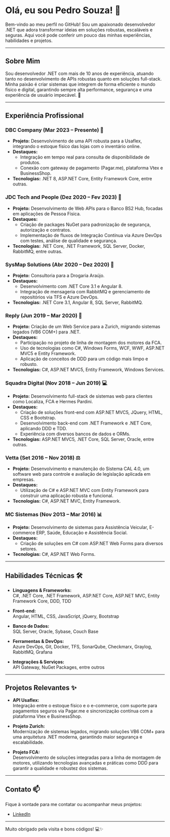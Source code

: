 # Olá, eu sou Pedro Souza! 👋

Bem-vindo ao meu perfil no GitHub! Sou um apaixonado desenvolvedor .NET que adora transformar ideias em soluções robustas, escaláveis e seguras. Aqui você pode conferir um pouco das minhas experiências, habilidades e projetos.

---

## Sobre Mim

Sou desenvolvedor .NET com mais de 10 anos de experiência, atuando tanto no desenvolvimento de APIs robustas quanto em soluções full-stack. Minha paixão é criar sistemas que integrem de forma eficiente o mundo físico e digital, garantindo sempre alta performance, segurança e uma experiência de usuário impecável. 🚀

---

## Experiência Profissional

### DBC Company (Mar 2023 – Presente) 🚀
- **Projeto:** Desenvolvimento de uma API robusta para a Usaflex, integrando o estoque físico das lojas com o inventário online.
- **Destaques:** 
  - Integração em tempo real para consulta de disponibilidade de produtos.
  - Conexão com gateway de pagamento (Pagar.me), plataforma Vtex e BusinessShop.
- **Tecnologias:** .NET 8, ASP.NET Core, Entity Framework Core, entre outras.

### JDC Tech and People (Dez 2020 – Fev 2023) 🏦
- **Projeto:** Desenvolvimento de Web APIs para o Banco BS2 Hub, focadas em aplicações de Pessoa Física.
- **Destaques:** 
  - Criação de packages NuGet para padronização de segurança, autorização e contratos.
  - Implementação de fluxos de Integração Contínua via Azure DevOps com testes, análise de qualidade e segurança.
- **Tecnologias:** .NET Core, .NET Framework, SQL Server, Docker, RabbitMQ, entre outras.

### SysMap Solutions (Abr 2020 – Dez 2020) 💼
- **Projeto:** Consultoria para a Drogaria Araújo.
- **Destaques:** 
  - Desenvolvimento com .NET Core 3.1 e Angular 8.
  - Integração de mensageria com RabbitMQ e gerenciamento de repositórios via TFS e Azure DevOps.
- **Tecnologias:** .NET Core 3.1, Angular 8, SQL Server, RabbitMQ.

### Reply (Jun 2019 – Mar 2020) 🔧
- **Projeto:** Criação de um Web Service para a Zurich, migrando sistemas legados (VB6 COM+) para .NET.
- **Destaques:** 
  - Participação no projeto de linha de montagem dos motores da FCA.
  - Uso de tecnologias como C#, Windows Forms, WCF, WWF, ASP.NET MVC5 e Entity Framework.
  - Aplicação de conceitos de DDD para um código mais limpo e robusto.
- **Tecnologias:** C#, ASP.NET MVC5, Entity Framework, Windows Services.

### Squadra Digital (Nov 2018 – Jun 2019) 💻
- **Projeto:** Desenvolvimento full-stack de sistemas web para clientes como Localiza, FCA e Hermes Pardini.
- **Destaques:** 
  - Criação de soluções front-end com ASP.NET MVC5, JQuery, HTML, CSS e Bootstrap.
  - Desenvolvimento back-end com .NET Framework e .NET Core, aplicando DDD e TDD.
  - Experiência com diversos bancos de dados e ORMs.
- **Tecnologias:** ASP.NET MVC5, .NET Core, SQL Server, Oracle, entre outras.

### Vetta (Set 2016 – Nov 2018) ⚖️
- **Projeto:** Desenvolvimento e manutenção do Sistema CAL 4.0, um software web para controle e avaliação de legislação aplicada em empresas.
- **Destaques:** 
  - Utilização de C# e ASP.NET MVC com Entity Framework para construir uma aplicação robusta e funcional.
- **Tecnologias:** C#, ASP.NET MVC, Entity Framework.

### MC Sistemas (Nov 2013 – Mar 2016) 📊
- **Projeto:** Desenvolvimento de sistemas para Assistência Veicular, E-commerce ERP, Saúde, Educação e Assistência Social.
- **Destaques:** 
  - Criação de soluções em C# com ASP.NET Web Forms para diversos setores.
- **Tecnologias:** C#, ASP.NET Web Forms.

---

## Habilidades Técnicas 🛠️

- **Linguagens & Frameworks:**  
  C#, .NET Core, .NET Framework, ASP.NET Core, ASP.NET MVC, Entity Framework Core, DDD, TDD

- **Front-end:**  
  Angular, HTML, CSS, JavaScript, jQuery, Bootstrap

- **Banco de Dados:**  
  SQL Server, Oracle, Sybase, Couch Base

- **Ferramentas & DevOps:**  
  Azure DevOps, Git, Docker, TFS, SonarQube, Checkmarx, Graylog, RabbitMQ, Grafana

- **Integrações & Serviços:**  
  API Gateway, NuGet Packages, entre outros

---

## Projetos Relevantes ✨

- **API Usaflex:**  
  Integração entre o estoque físico e o e-commerce, com suporte para pagamentos seguros via Pagar.me e sincronização contínua com a plataforma Vtex e BusinessShop.

- **Projeto Zurich:**  
  Modernização de sistemas legados, migrando soluções VB6 COM+ para uma arquitetura .NET moderna, garantindo maior segurança e escalabilidade.

- **Projeto FCA:**  
  Desenvolvimento de soluções integradas para a linha de montagem de motores, utilizando tecnologias avançadas e práticas como DDD para garantir a qualidade e robustez dos sistemas.

---

## Contato 📫

Fique à vontade para me contatar ou acompanhar meus projetos:

- [LinkedIn](#https://www.linkedin.com/in/pedrohensouza)

---

Muito obrigado pela visita e bons códigos! 💻✨
```
